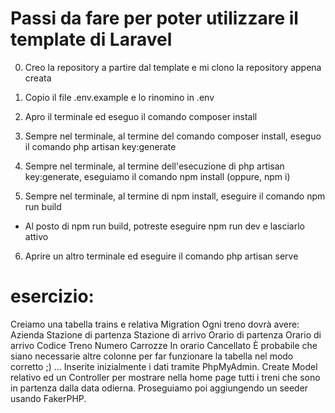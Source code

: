 # Passi da fare per poter utilizzare il template di Laravel

0. Creo la repository a partire dal template e mi clono la repository appena creata

1. Copio il file .env.example e lo rinomino in .env

2. Apro il terminale ed eseguo il comando composer install

3. Sempre nel terminale, al termine del comando composer install, eseguo il comando php artisan key:generate

4. Sempre nel terminale, al termine dell'esecuzione di php artisan key:generate, eseguiamo il comando npm install (oppure, npm i)

5. Sempre nel terminale, al termine di npm install, eseguire il comando npm run build
- Al posto di npm run build, potreste eseguire npm run dev e lasciarlo attivo

6. Aprire un altro terminale ed eseguire il comando php artisan serve


# esercizio:
Creiamo una tabella trains e relativa Migration
Ogni treno dovrà avere:
Azienda
Stazione di partenza
Stazione di arrivo
Orario di partenza
Orario di arrivo
Codice Treno
Numero Carrozze
In orario
Cancellato
È probabile che siano necessarie altre colonne per far funzionare la tabella nel modo corretto ;) ...
Inserite inizialmente i dati tramite PhpMyAdmin.
Create Model relativo ed un Controller per mostrare nella home page tutti i treni che sono in partenza dalla data odierna.
Proseguiamo poi aggiungendo un seeder usando FakerPHP. 